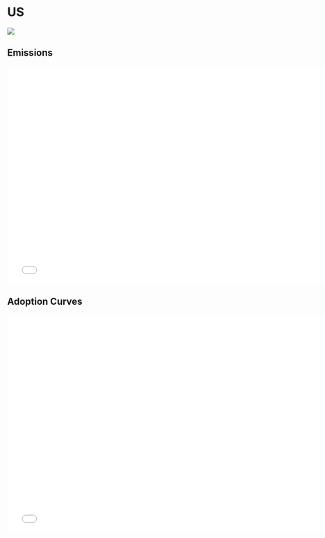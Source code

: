



# US 
  
![](../region%20maps/US.png)  
  
  

## Emissions
<iframe id='igraph' scrolling='no' style='border:none' seamless='seamless' src= "mwedges-pathway-US-dauwe.html" height='500' width='150%'></iframe>  
  

## Adoption Curves
<iframe id='igraph' scrolling='no' style='border:none' seamless='seamless' src= "scurves-US-pathway-dauwe.html" height='500' width='150%'></iframe>  
